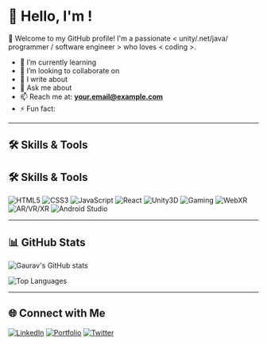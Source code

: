 # 👋 Hello, I'm <Your Name>!

🌟 Welcome to my GitHub profile! I'm a passionate < unity/.net/java/ programmer / software engineer > who loves < coding >.  

- 🌱 I’m currently learning **<Your Current Learning Topics>**  
- 👯 I’m looking to collaborate on **<Your Collaboration Interests>**  
- 📝 I write about **<Your Writing Topics>**  
- 💬 Ask me about **<Your Expertise or Interests>**  
- 📫 Reach me at: **[your.email@example.com](mailto:your.email@example.com)**  
- ⚡ Fun fact: **<Something Interesting About You>**

---

## 🛠️ Skills & Tools
## 🛠️ Skills & Tools
![HTML5](https://img.shields.io/badge/-HTML5-E34F26?logo=html5&logoColor=white&style=flat)
![CSS3](https://img.shields.io/badge/-CSS3-1572B6?logo=css3&logoColor=white&style=flat)
![JavaScript](https://img.shields.io/badge/-JavaScript-F7DF1E?logo=javascript&logoColor=black&style=flat)
![React](https://img.shields.io/badge/-React-61DAFB?logo=react&logoColor=black&style=flat)
![Unity3D](https://img.shields.io/badge/-Unity3D-000000?logo=unity&logoColor=white&style=flat)
![Gaming](https://img.shields.io/badge/-Gaming-FF5733?style=flat)
![WebXR](https://img.shields.io/badge/-WebXR-4285F4?logo=webxr&logoColor=white&style=flat)
![AR/VR/XR](https://img.shields.io/badge/-AR%2FVR%2FXR-9C27B0?style=flat)
![Android Studio](https://img.shields.io/badge/-Android%20Studio-3DDC84?logo=android-studio&logoColor=white&style=flat)


---

## 📊 GitHub Stats
![Gaurav's GitHub stats](https://github-readme-stats.vercel.app/api?username=deoregauravd&show_icons=true&theme=radical)

![Top Languages](https://github-readme-stats.vercel.app/api/top-langs/?username=deoregauravd&layout=compact&theme=radical)


---

## 🌐 Connect with Me
[![LinkedIn](https://img.shields.io/badge/-LinkedIn-0077B5?logo=linkedin&logoColor=white&style=flat)](https://linkedin.com/in/<YourLinkedIn>)
[![Portfolio](https://img.shields.io/badge/-Portfolio-000000?logo=web&logoColor=white&style=flat)](https://yourportfolio.com)
[![Twitter](https://img.shields.io/badge/-Twitter-1DA1F2?logo=twitter&logoColor=white&style=flat)](https://twitter.com/<YourTwitter>)
